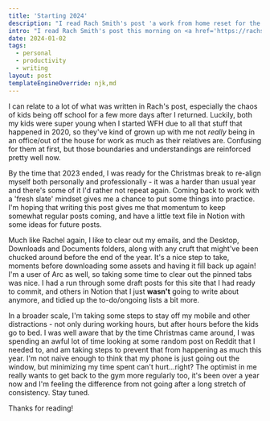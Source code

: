 ```yaml
---
title: 'Starting 2024'
description: "I read Rach Smith's post 'a work from home reset for the new year' and had a thought about how I want to start the year off professionally."
intro: "I read Rach Smith's post this morning on <a href='https://rachsmith.com/work-from-home-reset/'>'A work from home reset for the new year'</a> and had a thought about how I want to start the year off professionally."
date: 2024-01-02
tags:
  - personal
  - productivity
  - writing
layout: post
templateEngineOverride: njk,md
---
```


I can relate to a lot of what was written in Rach's post, especially the chaos of kids being off school for a few more days after I returned. Luckily, both my kids were super young when I started WFH due to all that stuff that happened in 2020, so they've kind of grown up with me not _really_ being in an office/out of the house for work as much as their relatives are. Confusing for them at first, but those boundaries and understandings are reinforced pretty well now.

By the time that 2023 ended, I was ready for the Christmas break to re-align myself both personally and professionally - it was a harder than usual year and there's some of it I'd rather not repeat again. Coming back to work with a 'fresh slate' mindset gives me a chance to put some things into practice. I'm hoping that writing this post gives me that momentum to keep somewhat regular posts coming, and have a little text file in Notion with some ideas for future posts.

Much like Rachel again, I like to clear out my emails, and the Desktop, Downloads and Documents folders, along with any cruft that might've been chucked around before the end of the year. It's a nice step to take, moments before downloading some assets and having it fill back up again! I'm a user of Arc as well, so taking some time to clear out the pinned tabs was nice. I had a run through some draft posts for this site that I had ready to commit, and others in Notion that I just **wasn't** going to write about anymore, and tidied up the to-do/ongoing lists a bit more.

In a broader scale, I'm taking some steps to stay off my mobile and other distractions - not only during working hours, but after hours before the kids go to bed. I was well aware that by the time Christmas came around, I was spending an awful lot of time looking at some random post on Reddit that I needed to, and am taking steps to prevent that from happening as much this year. I'm not naive enough to think that my phone is just going out the window, but minimizing my time spent can't hurt...right? The optimist in me really wants to get back to the gym more regularly too, it's been over a year now and I'm feeling the difference from not going after a long stretch of consistency. Stay tuned.

Thanks for reading!
